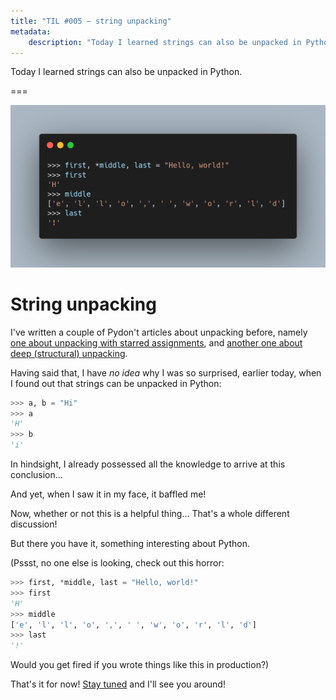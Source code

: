 ```yaml
---
title: "TIL #005 – string unpacking"
metadata:
    description: "Today I learned strings can also be unpacked in Python."
---
```


Today I learned strings can also be unpacked in Python.

===

![Code snippet showing how to unpack strings.](thumbnail.png)


# String unpacking

I've written a couple of Pydon't articles about unpacking before,
namely [one about unpacking with starred assignments][pydont-unpacking],
and [another one about deep (structural) unpacking][pydont-deep-unpacking].

Having said that, I have _no idea_ why I was so surprised, earlier today,
when I found out that strings can be unpacked in Python:

```py
>>> a, b = "Hi"
>>> a
'H'
>>> b
'i'
```

In hindsight, I already possessed all the knowledge to arrive at this conclusion...

And yet, when I saw it in my face, it baffled me!

Now, whether or not this is a helpful thing...
That's a whole different discussion!

But there you have it, something interesting about Python.

(Pssst, no one else is looking, check out this horror:

```py
>>> first, *middle, last = "Hello, world!"
>>> first
'H'
>>> middle
['e', 'l', 'l', 'o', ',', ' ', 'w', 'o', 'r', 'l', 'd']
>>> last
'!'
```

Would you get fired if you wrote things like this in production?)

That's it for now! [Stay tuned][subscribe] and I'll see you around!


[subscribe]: /subscribe
[pydont-unpacking]: /blog/pydonts/unpacking-with-starred-assignments
[pydont-deep-unpacking]: /blog/pydonts/deep-unpacking
